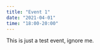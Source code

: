 ```yaml
---
title: "Event 1"
date: "2021-04-01"
time: "18:00-20:00"
---
```


This is just a test event, ignore me.